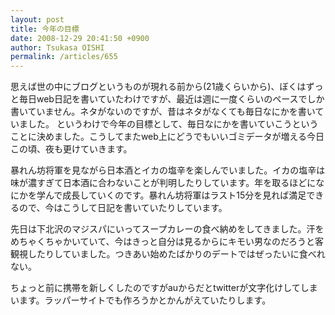 ```yaml
---
layout: post
title: 今年の目標
date: 2008-12-29 20:41:50 +0900
author: Tsukasa OISHI
permalink: /articles/655
---
```


思えば世の中にブログというものが現れる前から(21歳くらいから)、ぼくはずっと毎日web日記を書いていたわけですが、最近は週に一度くらいのペースでしか書いていません。ネタがないのですが、昔はネタがなくても毎日なにかを書いていました。
というわけで今年の目標として、毎日なにかを書いていこうということに決めました。こうしてまたweb上にどうでもいいゴミデータが増える今日この頃、夜も更けていきます。

暴れん坊将軍を見ながら日本酒とイカの塩辛を楽しんでいました。イカの塩辛は味が濃すぎて日本酒に合わないことが判明したりしています。年を取るほどになにかを学んで成長していくのです。暴れん坊将軍はラスト15分を見れば満足できるので、今はこうして日記を書いていたりしています。

先日は下北沢のマジスパにいってスープカレーの食べ納めをしてきました。汗をめちゃくちゃかいていて、今はきっと自分は見るからにキモい男なのだろうと客観視したりしていました。つきあい始めたばかりのデートではぜったいに食べれない。

ちょっと前に携帯を新しくしたのですがauからだとtwitterが文字化けしてしまいます。ラッパーサイトでも作ろうかとかんがえていたりします。

